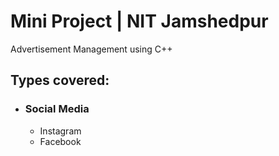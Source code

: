 # Mini Project | NIT Jamshedpur
Advertisement Management using C++

## Types covered:

- ### Social Media
     - Instagram
     - Facebook